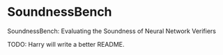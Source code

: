 # SoundnessBench
SoundnessBench: Evaluating the Soundness of Neural Network Verifiers

TODO: Harry will write a better README.
